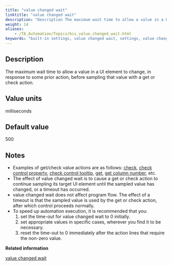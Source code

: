 ```yaml
--- 
title: "value changed wait"
linktitle: "value changed wait"
description: "Description The maximum wait time to allow a value in a UI element to change, in response to some prior action, before sampling that value with a get or check action. Value units milliseconds Default ..."
weight: 14
aliases: 
    - /TA_Automation/Topics/bis_value_changed_wait.html
keywords: "built-in settings, value changed wait, settings, value changed wait (settings), value changed wait, maximum wait time for value in UI element to change, maximum wait time for value in UI element to change in response to actions"
---
```


## Description

The maximum wait time to allow a value in a UI element to change, in response to some prior action, before sampling that value with a get or check action.

## Value units

milliseconds

## Default value

500

## Notes

-   Examples of get/check value actions are as follows: [check](/TA_Automation/Topics/bia_check.html), [check control property](/TA_Automation/Topics/bia_check_control_property.html), [check control tooltip](/TA_Automation/Topics/bia_check_control_tooltip.html), [get](/TA_Automation/Topics/bia_get.html), [get column number](/TA_Automation/Topics/bia_get_column_number.html), etc.
-   The effect of value changed wait is to cause a get or check action to continue sampling its target UI element until the sampled value has changed, or a timeout has occurred.
-   value changed wait does not affect program flow. The effect of a timeout is that the sampled value is used by the get or check action, after which control proceeds normally.
-   To speed up automation execution, it is recommended that you:
    1.  set the time-out for value changed wait to 0 initially.
    2.  set appropriate values in specific cases, wherever you find it to be necessary.
    3.  reset the time-out to 0 immediately after the action lines that require the non-zero value.




**Related information**  


[value changed wait](/TA_Automation/Topics/timing_value_changed_wait.html)

